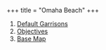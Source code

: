 +++
title = "Omaha Beach"
+++
<nav class="nav nav--grid">
    <ol>
        <li><a href="omaha-beach-default-garrisons.png" target="_blank">Default Garrisons</a></li>
        <li><a href="omaha-beach-objectives.png" target="_blank">Objectives</a></li>
        <li><a href="omaha-beach.png" target="_blank">Base Map</a></li>
    </ol>
</nav>

